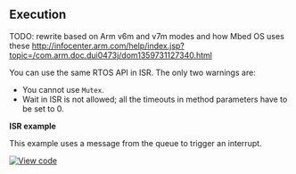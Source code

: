 ## Execution

TODO: rewrite based on Arm v6m and v7m modes and how Mbed OS uses these http://infocenter.arm.com/help/index.jsp?topic=/com.arm.doc.dui0473j/dom1359731127340.html

You can use the same RTOS API in ISR. The only two warnings are:

* You cannot use `Mutex`.
* Wait in ISR is not allowed; all the timeouts in method parameters have to be set to 0.

**ISR example**

This example uses a message from the queue to trigger an interrupt.

[![View code](https://www.mbed.com/embed/?url=https://developer.mbed.org/teams/mbed_example/code/rtos_isr/)](https://developer.mbed.org/teams/mbed_example/code/rtos_isr/file/40078e697304/main.cpp)
